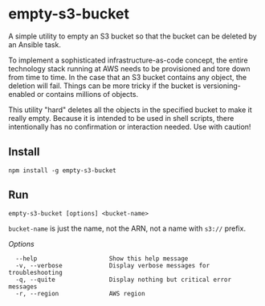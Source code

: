 # empty-s3-bucket

A simple utility to empty an S3 bucket so that the bucket can be deleted by an Ansible task.

To implement a sophisticated infrastructure-as-code concept, the entire technology stack running at AWS needs to be
provisioned and tore down from time to time. In the case that an S3 bucket contains any object, the deletion will fail.
Things can be more tricky if the bucket is versioning-enabled or contains millions of objects.

This utility "hard" deletes all the objects in the specified bucket to make it really empty. Because it is intended to be
used in shell scripts, there intentionally has no confirmation or interaction needed. Use with caution!

## Install

```npm install -g empty-s3-bucket```

## Run

```empty-s3-bucket [options] <bucket-name>```

```bucket-name``` is just the name, not the ARN, not a name with `s3://` prefix. 

*Options*
```
  --help                    Show this help message
  -v, --verbose             Display verbose messages for troubleshooting
  -q, --quite               Display nothing but critical error messages
  -r, --region              AWS region
                 
```
